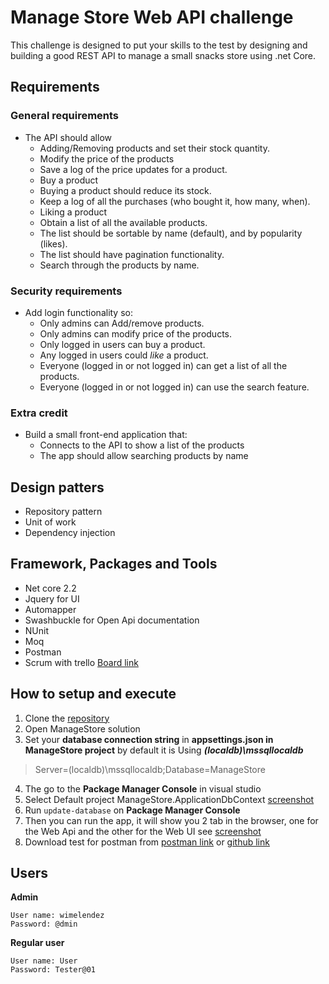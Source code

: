 Manage Store Web API challenge
==================
This challenge is designed to put your skills to the test by designing and building a good REST API to manage a small snacks store using .net Core.

## Requirements ##


### General requirements ###
* The API should allow
   * Adding/Removing products and set their stock quantity.
   * Modify the price of the products
   * Save a log of the price updates for a product.
   * Buy a product
   * Buying a product should reduce its stock.
   * Keep a log of all the purchases (who bought it, how many, when).
   * Liking a product
   * Obtain a list of all the available products.
   * The list should be sortable by name (default), and by popularity (likes).
   * The list should have pagination functionality.
   * Search through the products by name.
### Security requirements ###
* Add login functionality so: 
   * Only admins can Add/remove products.
   * Only admins can modify price of the products.
   * Only logged in users can buy a product.
   * Any logged in users could *like* a product.
   * Everyone (logged in or not logged in) can get a list of all the products.
   * Everyone (logged in or not logged in) can use the search feature.
### Extra credit ###
* Build a small front-end application that:
   * Connects to the API to show a list of the products
   * The app should allow searching products by name


## Design patters ##
 - Repository pattern
 - Unit of work
 - Dependency injection
## Framework, Packages and Tools   ##
 - Net core 2.2
 - Jquery for UI
 - Automapper
 - Swashbuckle for Open Api documentation
 - NUnit
 - Moq
 - Postman
 - Scrum with trello [Board link](https://trello.com/b/Z2CCfslt/manage-store)
 
## How to setup and execute   ##
 1. Clone the [repository](https://github.com/wilvermelendez/ManageStore.git)
 2. Open ManageStore solution
 3. Set your **database connection string** in **appsettings.json in ManageStore project** by default it is Using ***(localdb)\\mssqllocaldb***     
> Server=(localdb)\\mssqllocaldb;Database=ManageStore
 4. The go to the **Package Manager Console** in visual studio
 5. Select  Default project ManageStore.ApplicationDbContext [screenshot](https://photos.app.goo.gl/HCJ68AULUVzp3eaX8)
 6. Run `update-database` on **Package Manager Console**
 7. Then you can run the app, it will show you 2 tab in the browser, one for the Web Api and the other for the Web UI see [screenshot](https://photos.app.goo.gl/HCJ68AULUVzp3eaX8)
 8. Download test for postman from [postman link](https://www.getpostman.com/collections/8aef90be8d6fa48e402d) or [github link](https://github.com/wilvermelendez/ManageStore/tree/master/ManageStore/ManageStoreTest/ManageStore.postman_collection.json)  
 
## Users   ##
**Admin**

    User name: wimelendez
    Password: @dmin

**Regular user**

    User name: User
    Password: Tester@01

